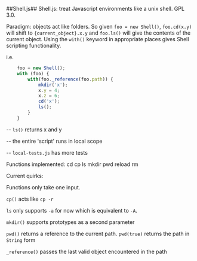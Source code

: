 ##Shell.js##
Shell.js: treat Javascript environments like a unix shell. GPL 3.0.

Paradigm: objects act like folders. So given `foo = new Shell()`, `foo.cd(x.y)` will shift to `{current_object}.x.y` and `foo.ls()` will give the contents of the current object. Using the `with()` keyword in appropriate places gives Shell scripting functionality.

i.e.
```javascript
	foo = new Shell();
    with (foo) {
        with(foo._reference(foo.path)) {
            mkdir('x');
            x.y = 4;
            x.z = 6;
            cd('x');
            ls();
        }
    }
```

-- `ls()` returns x and y

-- the entire 'script' runs in local scope

-- `local-tests.js` has more tests

Functions implemented:
cd  cp  ls  mkdir   pwd reload  rm

Current quirks:

Functions only take one input.

`cp()` acts like `cp -r`

`ls` only supports `-a` for now which is equivalent to `-A`.

`mkdir()` supports prototypes as a second parameter

`pwd()` returns a reference to the current path. `pwd(true)` returns the path in `String` form

`_reference()` passes the last valid object encountered in the path
